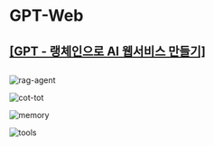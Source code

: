 # GPT-Web
##
##
## [[GPT - 랭체인으로 AI 웹서비스 만들기]](https://docs.google.com/document/d/1TB6skjB6Iq1kDpSO1Omrwz25-TFsrFClQrUsSlH_Yv0/edit?usp=sharing)
##
##

![rag-agent](https://github.com/JSJeong-me/Retriever/assets/54794815/bd084917-bdbd-4898-b5f6-02be23fa67d3)


![cot-tot](https://github.com/JSJeong-me/Retriever/assets/54794815/49ee5e0e-acbf-46b2-ac46-35af2979ed03)


![memory](https://github.com/JSJeong-me/Retriever/assets/54794815/94cfb073-051b-4a96-b6ab-1532ddcb95fc)


![tools](https://github.com/JSJeong-me/Retriever/assets/54794815/02801adf-d6e5-4bdd-aa5e-cf92aed48f81)
